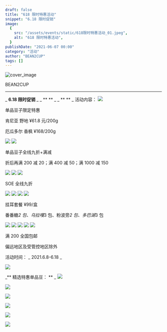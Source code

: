```yaml
---
draft: false
title: "618 限时特惠活动"
snippet: "6.18 限时促销"
image:
  {
    src: "/assets/events/static/618限时特惠活动_01.jpeg",
    alt: "618 限时特惠活动",
  }
publishDate: "2021-06-07 00:00"
category: "活动"
author: "BEAN2CUP"
tags: []
---
```


![cover_image](/assets/events/static/618限时特惠活动_01.jpeg)

<!-- # 618 限时特惠活动 -->

BEAN2CUP

---

_ **6.18 限时促销** _ _ \*\* \*\* _ _ \*\* \*\* _
活动内容：
![](/assets/events/static/618限时特惠活动_02.png)

单品豆子限定特惠

肯尼亚 野地 ¥61.8 元/200g

厄瓜多尔 香枫 ¥168/200g

![](/assets/events/static/618限时特惠活动_02.png)
![](/assets/events/static/618限时特惠活动_02.png)

单品豆子全线九折+满减

折后再满 200 减 20；满 400 减 50；满 1000 减 150

![](/assets/events/static/618限时特惠活动_02.png)
![](/assets/events/static/618限时特惠活动_02.png)
![](/assets/events/static/618限时特惠活动_02.png)

SOE 全线九折

![](/assets/events/static/618限时特惠活动_02.png)
![](/assets/events/static/618限时特惠活动_02.png)
![](/assets/events/static/618限时特惠活动_02.png)
![](/assets/events/static/618限时特惠活动_02.png)

挂耳套餐 ¥99/盒

番番糖*2 包、乌拉嘎*3 包、粉波旁*2 包、多巴湖*3 包

![](/assets/events/static/618限时特惠活动_02.png)
![](/assets/events/static/618限时特惠活动_02.png)
![](/assets/events/static/618限时特惠活动_02.png)
![](/assets/events/static/618限时特惠活动_02.png)
![](/assets/events/static/618限时特惠活动_02.png)

满 200 全国包邮

偏远地区及受管控地区除外

活动时间： _ 2021.6.8-6.18 _

![](/assets/events/static/618限时特惠活动_03.jpeg)

_** 精选特惠单品豆： ** _
![](/assets/events/static/618限时特惠活动_04.jpeg)

![](/assets/events/static/618限时特惠活动_05.jpeg)

![](/assets/events/static/618限时特惠活动_06.jpeg)

![](/assets/events/static/618限时特惠活动_07.jpeg)

![](/assets/events/static/618限时特惠活动_08.jpeg)

![](/assets/events/static/618限时特惠活动_09.png)
